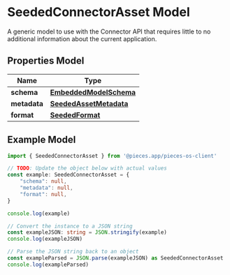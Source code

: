 
# SeededConnectorAsset Model

A generic model to use with the Connector API that requires little to no additional information about the current application.

## Properties Model

Name | Type
------------ | -------------
**schema** | [**EmbeddedModelSchema**](EmbeddedModelSchema)
**metadata** | [**SeededAssetMetadata**](SeededAssetMetadata)
**format** | [**SeededFormat**](SeededFormat)

## Example Model

```typescript
import { SeededConnectorAsset } from '@pieces.app/pieces-os-client'

// TODO: Update the object below with actual values
const example: SeededConnectorAsset = {
    "schema": null,
    "metadata": null,
    "format": null,
}

console.log(example)

// Convert the instance to a JSON string
const exampleJSON: string = JSON.stringify(example)
console.log(exampleJSON)

// Parse the JSON string back to an object
const exampleParsed = JSON.parse(exampleJSON) as SeededConnectorAsset
console.log(exampleParsed)
```


